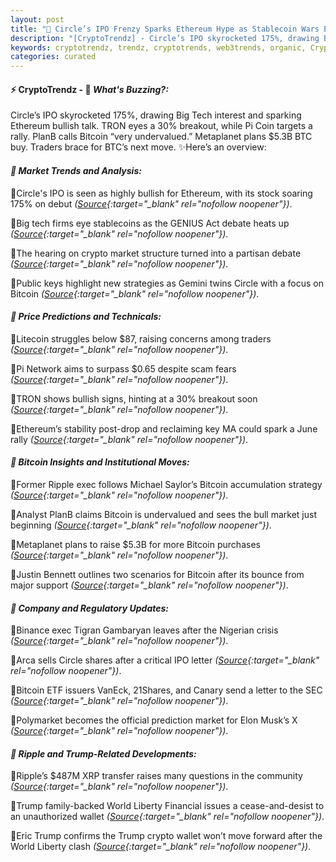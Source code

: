 ```yaml
---
layout: post
title: "🌅 Circle’s IPO Frenzy Sparks Ethereum Hype as Stablecoin Wars Escalate"
description: "[CryptoTrendz] - Circle’s IPO skyrocketed 175%, drawing Big Tech interest and sparking Ethereum bullish talk. TRON eyes a 30% breakout, while Pi Coin targets a rally. PlanB calls Bitcoin “very undervalued.” Metaplanet plans $5.3B BTC buy. Traders brace for BTC’s next move."
keywords: cryptotrendz, trendz, cryptotrends, web3trends, organic, Crypto, BTC, SEC, Stablecoin, Bitcoin, XRP, Pi, market, Analyst, Trading, stablecoins, Network, Elon
categories: curated
---
```


#### ⚡ CryptoTrendz - 📌 *What's Buzzing?:*

Circle’s IPO skyrocketed 175%, drawing Big Tech interest and sparking Ethereum bullish talk. TRON eyes a 30% breakout, while Pi Coin targets a rally. PlanB calls Bitcoin “very undervalued.” Metaplanet plans $5.3B BTC buy. Traders brace for BTC’s next move. ✨Here’s an overview:


#### *🔖  Market Trends and Analysis:*  

🔹Circle's IPO is seen as highly bullish for Ethereum, with its stock soaring 175% on debut *([Source](https://s.avyag.com/s0g4){:target="_blank" rel="nofollow noopener"})*.  

🔹Big tech firms eye stablecoins as the GENIUS Act debate heats up *([Source](https://s.avyag.com/gk9l){:target="_blank" rel="nofollow noopener"})*.  

🔹The hearing on crypto market structure turned into a partisan debate *([Source](https://s.avyag.com/q2eu){:target="_blank" rel="nofollow noopener"})*.  

🔹Public keys highlight new strategies as Gemini twins Circle with a focus on Bitcoin *([Source](https://s.avyag.com/e82t){:target="_blank" rel="nofollow noopener"})*.  

#### *🔖  Price Predictions and Technicals:*  

🔹Litecoin struggles below $87, raising concerns among traders *([Source](https://s.avyag.com/0ywt){:target="_blank" rel="nofollow noopener"})*.  

🔹Pi Network aims to surpass $0.65 despite scam fears *([Source](https://s.avyag.com/8qj6){:target="_blank" rel="nofollow noopener"})*.  

🔹TRON shows bullish signs, hinting at a 30% breakout soon *([Source](https://s.avyag.com/1iev){:target="_blank" rel="nofollow noopener"})*.  

🔹Ethereum’s stability post-drop and reclaiming key MA could spark a June rally *([Source](https://s.avyag.com/flwl){:target="_blank" rel="nofollow noopener"})*.  

#### *🔖  Bitcoin Insights and Institutional Moves:*  

🔹Former Ripple exec follows Michael Saylor’s Bitcoin accumulation strategy *([Source](https://s.avyag.com/fgny){:target="_blank" rel="nofollow noopener"})*.  

🔹Analyst PlanB claims Bitcoin is undervalued and sees the bull market just beginning *([Source](https://s.avyag.com/o653){:target="_blank" rel="nofollow noopener"})*.  

🔹Metaplanet plans to raise $5.3B for more Bitcoin purchases *([Source](https://s.avyag.com/5umq){:target="_blank" rel="nofollow noopener"})*.  

🔹Justin Bennett outlines two scenarios for Bitcoin after its bounce from major support *([Source](https://s.avyag.com/a36z){:target="_blank" rel="nofollow noopener"})*.  

#### *🔖  Company and Regulatory Updates:*  

🔹Binance exec Tigran Gambaryan leaves after the Nigerian crisis *([Source](https://s.avyag.com/nah2){:target="_blank" rel="nofollow noopener"})*.  

🔹Arca sells Circle shares after a critical IPO letter *([Source](https://s.avyag.com/45a8){:target="_blank" rel="nofollow noopener"})*.  

🔹Bitcoin ETF issuers VanEck, 21Shares, and Canary send a letter to the SEC *([Source](https://s.avyag.com/bhe0){:target="_blank" rel="nofollow noopener"})*.  

🔹Polymarket becomes the official prediction market for Elon Musk’s X *([Source](https://s.avyag.com/4y3h){:target="_blank" rel="nofollow noopener"})*.  

#### *🔖  Ripple and Trump-Related Developments:*  

🔹Ripple’s $487M XRP transfer raises many questions in the community *([Source](https://s.avyag.com/mj0w){:target="_blank" rel="nofollow noopener"})*.  

🔹Trump family-backed World Liberty Financial issues a cease-and-desist to an unauthorized wallet *([Source](https://s.avyag.com/nm3c){:target="_blank" rel="nofollow noopener"})*.  

🔹Eric Trump confirms the Trump crypto wallet won’t move forward after the World Liberty clash *([Source](https://s.avyag.com/e61r){:target="_blank" rel="nofollow noopener"})*.